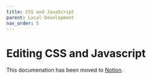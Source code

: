 ```yaml
---
title: CSS and JavaScript
parent: Local Development
nav_order: 5
---
```

# Editing CSS and Javascript

This documenation has been moved to [Notion](https://www.notion.so/Editing-CSS-and-Javascript-a8ed40724e8f4e079a5c88a118442d72).
